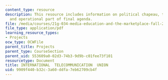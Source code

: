 ```yaml
---
content_type: resource
description: This resource includes information on political chapeau, tunis commitment,
  and operational part of final agenda.
file: /media/courses/21g-034-media-education-and-the-marketplace-fall-2005/9909f440b32c3a60ddfa7eb62709cb4f_MIT21G_034F05_ocwprepcom3f.pdf
file_type: application/pdf
learning_resource_types:
- Projects
ocw_type: OCWFile
parent_title: Projects
parent_type: CourseSection
parent_uid: 553609a0-02d3-74b3-9d9b-c01fee73f101
resourcetype: Document
title: INTERNATIONAL  TELECOMMUNICATION  UNION
uid: 9909f440-b32c-3a60-ddfa-7eb62709cb4f
---
```

